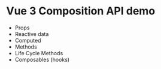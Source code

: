 # Vue 3 Composition API demo

- Props
- Reactive data
- Computed
- Methods
- Life Cycle Methods
- Composables (hooks)
